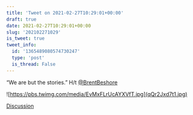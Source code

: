 ```yaml
---
title: 'Tweet on 2021-02-27T10:29:01+00:00'
draft: true
date: 2021-02-27T10:29:01+00:00
slug: '202102271029'
is_tweet: true
tweet_info:
  id: '1365489080574730247'
  type: 'post'
  is_thread: False
---
```




“We are but the stories.”
H/t [@BrentBeshore](https://x.com/BrentBeshore) 

![https://pbs.twimg.com/media/EvMxFLrUcAYXVfT.jpg](qQr2Jxd7t1.jpg)

[Discussion](https://x.com/sytelus/status/1365489080574730247)
